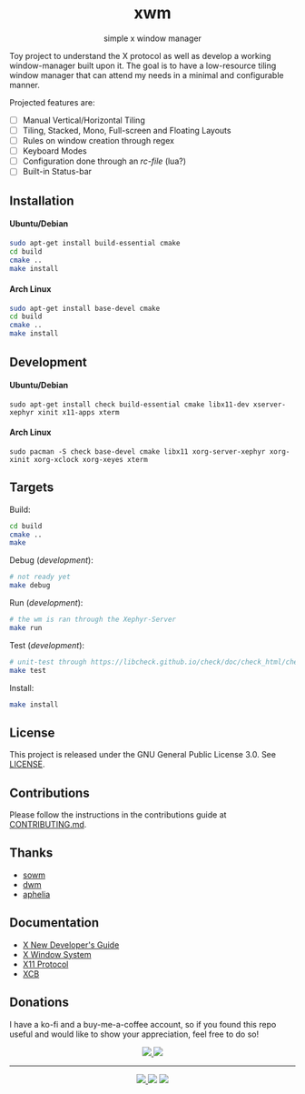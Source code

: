 <h1 align="center">xwm</h1>
<p align="center">
  simple x window manager
</p>

<!-- ![X-Protocol](.github/assets/xwm.png) -->

Toy project to understand the X protocol as well as develop a working window-manager 
built upon it. The goal is to have a low-resource tiling window manager that can attend my needs 
in a minimal and configurable manner. 

Projected features are: 

- [ ] Manual Vertical/Horizontal Tiling 
- [ ] Tiling, Stacked, Mono, Full-screen and Floating Layouts
- [ ] Rules on window creation through regex
- [ ] Keyboard Modes
- [ ] Configuration done through an *rc-file* (lua?)
- [ ] Built-in Status-bar

## Installation
#### Ubuntu/Debian
```sh
sudo apt-get install build-essential cmake
cd build 
cmake .. 
make install
```

#### Arch Linux
```sh
sudo apt-get install base-devel cmake
cd build 
cmake .. 
make install
```

## Development

#### Ubuntu/Debian
```
sudo apt-get install check build-essential cmake libx11-dev xserver-xephyr xinit x11-apps xterm
```

#### Arch Linux
```
sudo pacman -S check base-devel cmake libx11 xorg-server-xephyr xorg-xinit xorg-xclock xorg-xeyes xterm
```

## Targets
Build: 
```sh 
cd build 
cmake ..
make
```

Debug (*development*):
```sh
# not ready yet
make debug
```

Run (*development*):
```sh
# the wm is ran through the Xephyr-Server
make run
```

Test (*development*):
```sh 
# unit-test through https://libcheck.github.io/check/doc/check_html/check_3.html
make test
```

Install:
```sh
make install
```

## License
This project is released under the GNU General Public License 3.0. See [LICENSE](LICENSE).

## Contributions
Please follow the instructions in the contributions guide at [CONTRIBUTING.md](CONTRIBUTING.md).

## Thanks
- [sowm](https://github.com/dylanaraps/sowm)
- [dwm](https://dwm.suckless.org/tutorial/)
- [aphelia](https://github.com/vardy/aphelia)

## Documentation
- [X New Developer's Guide](https://x.org/wiki/guide/concepts/)
- [X Window System](https://x.org/releases/current/doc/libX11/libX11/libX11.html#Overview_of_the_X_Window_System)
- [X11 Protocol](https://x.org/releases/current/doc/xproto/x11protocol.html#Protocol_Formats)
- [XCB](https://xcb.freedesktop.org/tutorial/)

## Donations
I have a ko-fi and a buy-me-a-coffee account, so if you found this repo useful and would like to show your appreciation, feel free to do so!

<p align="center">
<a href="https://ko-fi.com/duclos">
<img src="https://img.shields.io/badge/donation-ko--fi-red.svg">
</a>

<a href="https://www.buymeacoffee.com/danielduclos">
<img src="https://img.shields.io/badge/donation-buy--me--coffee-green.svg">
</a>

</p>

---
<p align="center">
<a href="https://github.com/duclos-cavalcanti/templates/LICENSE">
  <img src="https://img.shields.io/badge/license-GPL3-green.svg" />
</a>
<a>
  <img src="https://img.shields.io/github/languages/code-size/duclos-cavalcanti/rwm.svg" />
</a>
<a>
  <img src="https://img.shields.io/github/commit-activity/m/duclos-cavalcanti/rwm.svg" />
</a>
